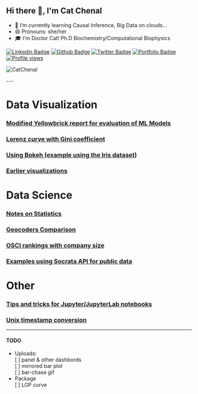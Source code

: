 ## Hi there 👋, I'm Cat Chenal

<!--
**CatChenal/CatChenal** is a ✨ _special_ ✨ repository because its `README.md` (this file) appears on your GitHub profile.

Here are some ideas to get you started:
- 👯 I’m looking to collaborate on ...
- 🤔 I’m looking for help with ...
- 💬 Ask me about ...
- 📫 How to reach me: ...
- 🔭 I’m currently working on ...
<p align='left'>I'm on Github!</p><p align='left'> You can view my resume <a href='no cv link yet ' target=_blank><u>here</u>.</a></p>
-->

- 🌱 I’m currently learning Causal Inference, Big Data on clouds...
- 😄 Pronouns: she/her
- 🎓 I'm Doctor Cat! Ph.D Biochemistry/Computational Biophysics

 
[![Linkedin Badge](https://img.shields.io/badge/-catchenal-0072b1?style=flat&logo=Linkedin&logoColor=white&link=https://www.linkedin.com/in/catchenal/)](https://www.linkedin.com/in/catchenal/) [![Github Badge](https://img.shields.io/badge/-CatChenal-grey?style=flat&logo=github&logoColor=white&link=https://github.com/CatChenal/)](https://www.github.com/CatChenal/) 
[![Twitter Badge](https://img.shields.io/badge/-Ylemental-00acee?style=flat&logo=twitter&logoColor=white&link=https://twitter.com/Ylemental/)](https://www.twitter.com/Ylemental/) 
[![Portfolio Badge](https://img.shields.io/badge/portfolio-web-blue?style=flat&link=catchenal@io/)](catchenal@io/) 
[![Profile views](https://komarev.com/ghpvc/?username=CatChenal)](https://komarev.com/ghpvc/?username=CatChenal)

<p align=left> <img src=https://komarev.com/ghpvc/?username=CatChenal alt=CatChenal /> </p>
<!--
## Some of my Github Stats
_**Note** on "Most Used Languages" listed below: it's what Github determined looking (scrapping) my repositories, which include forked ones. I've never used Smarty!_ 

[![Github stats](https://github-readme-stats.vercel.app/api?username=CatChenal&show_icons=true)](https://github-readme-stats.vercel.app/api?username=CatChenal&show_icons=true)
[![Top Langs](https://github-readme-stats.vercel.app/api/top-langs/?username=CatChenal&layout=compact)](https://github-readme-stats.vercel.app/api/top-langs/?username=CatChenal&layout=compact)

* Alternate links if above not rendered due to [issue 325](https://github.com/anuraghazra/github-readme-stats/issues/325): 
<div>
<a href="https://github-readme-stats.vercel.app/api?username=CatChenal&show_icons=true">Github Stats</a>
</div>
<div> 
<a href="https://github-readme-stats.vercel.app/api/top-langs/?username=CatChenal&layout=compact">Top Languages</a>
</div>
-->
---

# Data Visualization

### [Modified Yellowbrick report for evaluation of ML Models](https://github.com/CatChenal/Yellowbricks/README.md)
### [Lorenz curve with Gini coefficient](https://github.com/CatChenal/Lorenz_Gini_P_curve/README.md)
### [Using Bokeh (example using the Iris dataset)](https://github.com/CatChenal/Bokeh_of_Irises/README.md)
### [Earlier visualizations](https://github.com/CatChenal/DataVis/README.md)

# Data Science
### [Notes on Statistics](https://github.com/CatChenal/Statistics-in-Python)
### [Geocoders Comparison](https://github.com/CatChenal/Geocoders_Comparison)
### [OSCI rankings with company size](https://github.com/CatChenal/OSCI_Rankings)
### [Examples using Socrata API for public data](https://github.com/CatChenal/NYCData)


# Other
### [Tips and tricks for Jupyter/JupyterLab notebooks](https://github.com/CatChenal/Jupyter_Sphere)
### [Unix timestamp conversion](https://github.com/CatChenal/convert_chrome_time)


---
#### TODO
* Uploads:  
[ ] panel & other dashbords  
[ ] mirrored bar plot  
[ ] bar-chase gif  
* Package  
[ ] LGP curve  
